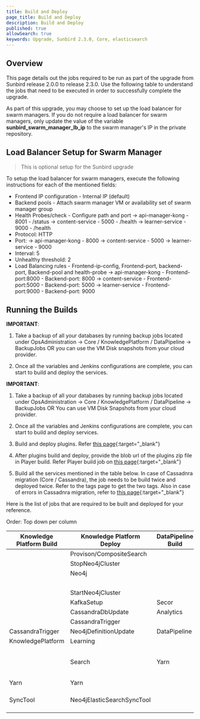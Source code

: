 ```yaml
---
title: Build and Deploy
page_title: Build and Deploy
description: Build and Deploy
published: true
allowSearch: true
keywords: Upgrade, Sunbird 2.3.0, Core, elasticsearch
---
```


## Overview

This page details out the jobs required to be run as part of the upgrade from Sunbird release 2.0.0 to release 2.3.0. Use the following table to understand the jobs that need to be executed in order to successfully complete the upgrade. 

As part of this upgrade, you may choose to set up the load balancer for swarm managers. If you do not require a load balancer for swarm managers, only update the value of the variable **sunbird_swarm_manager_lb_ip** to the swarm manager's IP in the private repository.


## Load Balancer Setup for Swarm Manager 

>This is optional setup for the Sunbird upgrade

To setup the load balancer for swarm managers, execute the following instructions for each of the mentioned fields:
- Frontend IP configuration - Internal IP (default)
- Backend pools - Attach swarm manager VM or availability set of swarm manager group
- Health Probes/check - Configure path and port
       ->   api-manager-kong - 8001 - /status
       ->   content-service  - 5000 - /health
       ->   learner-service  - 9000 - /health
- Protocol: HTTP
- Port:
       ->   api-manager-kong - 8000
       ->   content-service  - 5000
       ->   learner-service  - 9000
- Interval: 5
- Unhealthy threshold: 2
- Load Balancing rules - Frontend-ip-config, Frontend-port, backend-port, Backend-pool and health-probe
       ->   api-manager-kong - Frontend-port:8000 - Backend-port: 8000
       ->   content-service  - Frontend-port:5000 - Backend-port: 5000
       ->   learner-service  - Frontend-port:9000 - Backend-port: 9000

## Running the Builds 

**IMPORTANT**: 

1. Take a backup of all your databases by running backup jobs located under OpsAdministration → Core / KnowledgePlatform / DataPipeline → BackupJobs 
OR 
you can use the VM Disk snapshots from your cloud provider.

2. Once all the variables and Jenkins configurations are complete, you can start to build and deploy the services.

**IMPORTANT**: 

1. Take a backup of all your databases by running backup jobs located under OpsAdministration → Core / KnowledgePlatform / DataPipeline → BackupJobs OR You can use VM Disk Snapshots from your cloud provider.

2. Once all the variables and Jenkins configurations are complete, you can start to build and deploy services.

3. Build and deploy plugins. Refer [this page](developer-docs/server-installation/plugins){:target="_blank"}

4. After plugins build and deploy, provide the blob url of the plugins zip file in Player build. Refer Player build job on [this page](developer-docs/server-installation/artifactupload-job/core-services){:target="_blank"}

5. Build all the services mentioned in the table below. In case of Cassadnra migration (Core / Cassandra), the job needs to be build twice and deployed twice. Refer to the tags page to get the two tags. Also in case of errors in Cassadnra migration, refer to [this page](developer-docs/server-installation/artifactupload-job/core-services){:target="_blank"}

Here is the list of jobs that are required to be built and deployed for your reference.

Order: Top down per column

|Knowledge Platform Build |	Knowledge Platform Deploy |	DataPipeline Build | DataPipeline Deploy | Core Build | Core Deploy |
|-------------------------|---------------------------|--------------------|---------------------|------------|------------|
|                         | Provison/CompositeSearch  |	                   | CassandraDbUpdate   | Cassandra | Cassandra |
|                         | StopNeo4jCluster          |                    |                     | CassandraTrigger | CassandraTrigger |
|                         | Neo4j	                  |                    | KafkaSetup          | Keycloak  | Keycloak  |                         
|                         |                           |                    |                     |           | ApplicationElasticSearch
|                         | StartNeo4jCluster	      |                    | KafkaIndexer        | Player    | Player    |
|                         | KafkaSetup                | Secor              | Secor               | Learner   | Learner   |
|                         | CassandraDbUpdate         |	Analytics          | AnalyticsAPI        | Content   | Content   |
|                         | CassandraTrigger          |                    |                     | Lms       | Lms       |
| CassandraTrigger        | Neo4jDefinitionUpdate     | DataPipeline       |	DataProducts       | Telemetry | Telemetry |
| KnowledgePlatform       |	Learning                  |                    | SamzaTelemetrySchemas | Proxy   | Proxy     |
|                         | Search	                  | Yarn               |	Yarn (Multiselect all options in the job parameter job_names_to_deploy)	             |           | OnboardAPI|
|  Yarn	                  | Yarn                      |                    |                     |           | OnboardConsumers |
|  SyncTool               | Neo4jElasticSearchSyncTool|                    |                     |           | OpsAdministration/Core/ESMapping (Provide value as all for job parameter indices_name)   |

